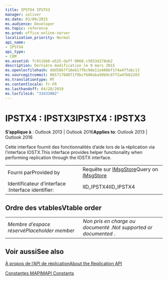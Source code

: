 ```yaml
---
title: IPSTX4 IPSTX3
manager: soliver
ms.date: 03/09/2015
ms.audience: Developer
ms.topic: reference
ms.prod: office-online-server
localization_priority: Normal
api_name:
- IPSTX4
api_type:
- COM
ms.assetid: fc9116b6-a525-daff-9068-c5653d278ab2
description: Dernière modification le 9 mars 2015
ms.openlocfilehash: ddd5867f10eb17fbc9de11e406bf1f4a47fabc13
ms.sourcegitcommit: 8657170d071f9bcf680aba50b9c07f2a4fb82283
ms.translationtype: MT
ms.contentlocale: fr-FR
ms.lasthandoff: 04/28/2019
ms.locfileid: "33433002"
---
```

# <a name="ipstx4--ipstx3"></a><span data-ttu-id="c2fbb-103">IPSTX4 : IPSTX3</span><span class="sxs-lookup"><span data-stu-id="c2fbb-103">IPSTX4 : IPSTX3</span></span>

  
  
<span data-ttu-id="c2fbb-104">**S’applique à** : Outlook 2013 | Outlook 2016</span><span class="sxs-lookup"><span data-stu-id="c2fbb-104">**Applies to**: Outlook 2013 | Outlook 2016</span></span> 
  
<span data-ttu-id="c2fbb-105">Cette interface fournit des fonctionnalités d’aide lors de la réplication via l’interface IOSTX.</span><span class="sxs-lookup"><span data-stu-id="c2fbb-105">This interface provides helper functionality when performing replication through the IOSTX interface.</span></span>
  
|||
|:-----|:-----|
|<span data-ttu-id="c2fbb-106">Fourni par</span><span class="sxs-lookup"><span data-stu-id="c2fbb-106">Provided by</span></span>  <br/> |<span data-ttu-id="c2fbb-107">Requête sur [IMsgStore](imsgstoreimapiprop.md)</span><span class="sxs-lookup"><span data-stu-id="c2fbb-107">Query on [IMsgStore](imsgstoreimapiprop.md)</span></span> <br/> |
|<span data-ttu-id="c2fbb-108">Identificateur d’interface :</span><span class="sxs-lookup"><span data-stu-id="c2fbb-108">Interface identifier:</span></span>  <br/> |<span data-ttu-id="c2fbb-109">IID_IPSTX4</span><span class="sxs-lookup"><span data-stu-id="c2fbb-109">IID_IPSTX4</span></span>  <br/> |
   
## <a name="vtable-order"></a><span data-ttu-id="c2fbb-110">Ordre des vtables</span><span class="sxs-lookup"><span data-stu-id="c2fbb-110">Vtable order</span></span>

|||
|:-----|:-----|
| <span data-ttu-id="c2fbb-111">*Membre d’espace réservé*</span><span class="sxs-lookup"><span data-stu-id="c2fbb-111">*Placeholder member*</span></span>  <br/> | <span data-ttu-id="c2fbb-112">*Non pris en charge ou documenté*  .</span><span class="sxs-lookup"><span data-stu-id="c2fbb-112">*Not supported or documented*  .</span></span>  <br/> |
   
## <a name="see-also"></a><span data-ttu-id="c2fbb-113">Voir aussi</span><span class="sxs-lookup"><span data-stu-id="c2fbb-113">See also</span></span>



[<span data-ttu-id="c2fbb-114">À propos de l’API de réplication</span><span class="sxs-lookup"><span data-stu-id="c2fbb-114">About the Replication API</span></span>](about-the-replication-api.md)
  
[<span data-ttu-id="c2fbb-115">Constantes MAPI</span><span class="sxs-lookup"><span data-stu-id="c2fbb-115">MAPI Constants</span></span>](mapi-constants.md)

